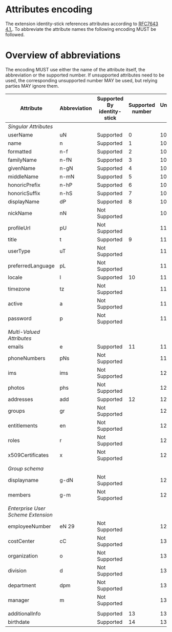 # Attributes encoding
The extension identity-stick references attributes according to [RFC7643 4.1.](https://tools.ietf.org/html/rfc7643#section-4.1.1). To abbreviate the attribute names the following encoding MUST be followed.

# Overview of abbreviations
The encoding MUST use either the name of the attribute itself, the abbreviation or the supported number. If unsupported attributes need to be used, the corresponding unsupported number MAY be used, but relying parties MAY ignore them.

| **Attribute**                      | **Abbreviation** | **Supported By identity-stick** | **Supported number** | **Unsupported number** |
|------------------------------------|------------------|---------------------------------|----------------------|------------------------|
| *Singular Attributes*              |                  |                                 |                      |                        |
| userName                           | uN               | Supported                       | 0                    | 100                    |
| name                               | n                | Supported                       | 1                    | 101                    |
| formatted                          | n-f              | Supported                       | 2                    | 102                    |
| familyName                         | n-fN             | Supported                       | 3                    | 103                    |
| givenName                          | n-gN             | Supported                       | 4                    | 104                    |
| middleName                         | n-mN             | Supported                       | 5                    | 105                    |
| honoricPrefix                      | n-hP             | Supported                       | 6                    | 106                    |
| honoricSuffix                      | n-hS             | Supported                       | 7                    | 107                    |
| displayName                        | dP               | Supported                       | 8                    | 108                    |
| nickName                           | nN               | Not Supported                   |                      | 109                    |
| profileUrl                         | pU               | Not Supported                   |                      | 110                    |
| title                              | t                | Supported                       | 9                    | 111                    |
| userType                           | uT               | Not Supported                   |                      | 112                    |
| preferredLanguage                  | pL               | Not Supported                   |                      | 113                    |
| locale                             | l                | Supported                       | 10                   | 114                    |
| timezone                           | tz               | Not Supported                   |                      | 115                    |
| active                             | a                | Not Supported                   |                      | 116                    |
| password                           | p                | Not Supported                   |                      | 117                    |
|                                    |                  |                                 |                      |                        |
| *Multi-Valued Attributes*          |                  |                                 |                      |                        |
| emails                             | e                | Supported                       | 11                   | 118                    |
| phoneNumbers                       | pNs              | Not Supported                   |                      | 119                    |
| ims                                | ims              | Not Supported                   |                      | 120                    |
| photos                             | phs              | Not Supported                   |                      | 121                    |
| addresses                          | add              | Supported                       | 12                   | 122                    |
| groups                             | gr               | Not Supported                   |                      | 123                    |
| entitlements                       | en               | Not Supported                   |                      | 124                    |
| roles                              | r                | Not Supported                   |                      | 125                    |
| x509Certificates                   | x                | Not Supported                   |                      | 126                    |
|                                    |                  |                                 |                      |                        |
| *Group schema*                     |                  |                                 |                      |                        |
| displayname                        | g-dN             | Not Supported                   |                      | 127                    |
| members                            | g-m              | Not Supported                   |                      | 128                    |
|                                    |                  |                                 |                      |                        |
| *Enterprise User Scheme Extension* |                  |                                 |                      |                        |
| employeeNumber                     | eN 29            | Not Supported                   |                      | 129                    |
| costCenter                         | cC               | Not Supported                   |                      | 130                    |
| organization                       | o                | Not Supported                   |                      | 131                    |
| division                           | d                | Not Supported                   |                      | 132                    |
| department                         | dpm              | Not Supported                   |                      | 133                    |
| manager                            | m                | Not Supported                   |                      | 134                    |
|                                    |                  |                                 |                      |                        |
| additionalInfo                     |                  | Supported                       | 13                   | 135                    |
| birthdate                          |                  | Supported                       | 14                   | 136                    |